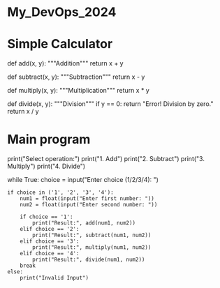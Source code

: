 # My_DevOps_2024
# Simple Calculator

def add(x, y):
    """Addition"""
    return x + y

def subtract(x, y):
    """Subtraction"""
    return x - y

def multiply(x, y):
    """Multiplication"""
    return x * y

def divide(x, y):
    """Division"""
    if y == 0:
        return "Error! Division by zero."
    return x / y

# Main program
print("Select operation:")
print("1. Add")
print("2. Subtract")
print("3. Multiply")
print("4. Divide")

while True:
    choice = input("Enter choice (1/2/3/4): ")

    if choice in ('1', '2', '3', '4'):
        num1 = float(input("Enter first number: "))
        num2 = float(input("Enter second number: "))

        if choice == '1':
            print("Result:", add(num1, num2))
        elif choice == '2':
            print("Result:", subtract(num1, num2))
        elif choice == '3':
            print("Result:", multiply(num1, num2))
        elif choice == '4':
            print("Result:", divide(num1, num2))
        break
    else:
        print("Invalid Input")
